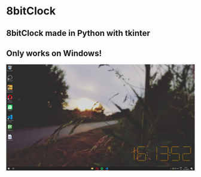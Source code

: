 # 8bitClock
## 8bitClock made in Python with tkinter
## Only works on Windows!

![Picture](pikt.png)
